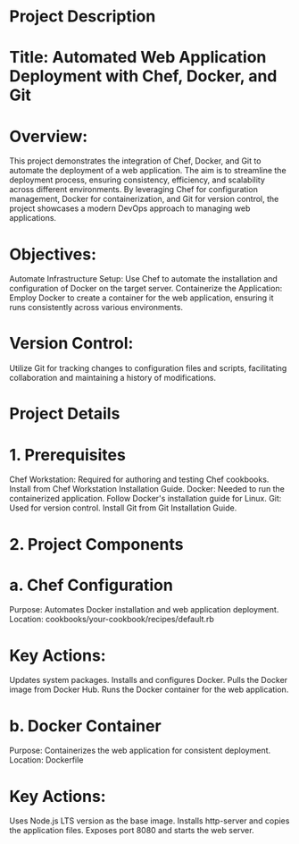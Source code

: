 # Project Description
# Title: Automated Web Application Deployment with Chef, Docker, and Git

# Overview:
This project demonstrates the integration of Chef, Docker, and Git to automate the deployment of a web application. The aim is to streamline the deployment process, ensuring consistency, efficiency, and scalability across different environments. By leveraging Chef for configuration management, Docker for containerization, and Git for version control, the project showcases a modern DevOps approach to managing web applications.

# Objectives:

Automate Infrastructure Setup: Use Chef to automate the installation and configuration of Docker on the target server.
Containerize the Application: Employ Docker to create a container for the web application, ensuring it runs consistently across various environments.
# Version Control:
 Utilize Git for tracking changes to configuration files and scripts, facilitating collaboration and maintaining a history of modifications.
# Project Details

# 1. Prerequisites
Chef Workstation: Required for authoring and testing Chef cookbooks. Install from Chef Workstation Installation Guide.
 Docker: Needed to run the containerized application. Follow Docker's installation guide for Linux.
 Git: Used for version control. Install Git from Git Installation Guide.

# 2. Project Components
# a. Chef Configuration
Purpose: Automates Docker installation and web application deployment.
Location: cookbooks/your-cookbook/recipes/default.rb
# Key Actions:
Updates system packages.
Installs and configures Docker.
Pulls the Docker image from Docker Hub.
Runs the Docker container for the web application.

# b. Docker Container
Purpose: Containerizes the web application for consistent deployment.
Location: Dockerfile
# Key Actions:
Uses Node.js LTS version as the base image.
Installs http-server and copies the application files.
Exposes port 8080 and starts the web server.

